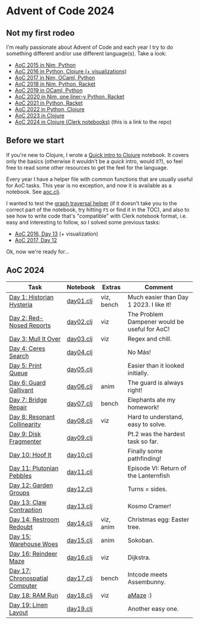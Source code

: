 # Advent of Code 2024


## Not my first rodeo

I'm really passionate about Advent of Code and each year I try to do something different
and/or use different language(s).
Take a look:

* [AoC 2015 in Nim, Python](https://github.com/narimiran/advent_of_code_2015)
* [AoC 2016 in Python, Clojure (+ visualizations)](https://github.com/narimiran/advent_of_code_2016)
* [AoC 2017 in Nim, OCaml, Python](https://github.com/narimiran/AdventOfCode2017)
* [AoC 2018 in Nim, Python, Racket](https://github.com/narimiran/AdventOfCode2018)
* [AoC 2019 in OCaml, Python](https://github.com/narimiran/AdventOfCode2019)
* [AoC 2020 in Nim, one liner-y Python, Racket](https://github.com/narimiran/AdventOfCode2020)
* [AoC 2021 in Python, Racket](https://github.com/narimiran/AdventOfCode2021)
* [AoC 2022 in Python, Clojure](https://github.com/narimiran/AdventOfCode2022)
* [AoC 2023 in Clojure](https://github.com/narimiran/AdventOfCode2023)
* [AoC 2024 in Clojure (Clerk notebooks)](https://github.com/narimiran/aoc2024) (this is a link to the repo)




## Before we start

If you're new to Clojure, I wrote a
[Quick intro to Clojure](./clojure/clojure_intro) notebook.
It covers only the basics (otherwise it wouldn't be a _quick_ intro, would it?),
so feel free to read some other resources to get the feel for the language.

Every year I have a helper file with common functions that are
usually useful for AoC tasks.
This year is no exception, and now it is available as a notebook.
See [aoc.clj](./clojure/aoc).

I wanted to test the [graph traversal helper](./clojure/aoc#graph-traversal)
(if it doesn't take you to the correct part of the notebook, try hitting `F5`
or find it in the TOC),
and also to see how to write code that's "compatible" with Clerk
notebook format, i.e. easy and interesting to follow, so I solved some
previous tasks:
- [AoC 2016, Day 13](clojure/aoc2016_day13) (+ visualization)
- [AoC 2017, Day 12](clojure/aoc2017_day12)


Ok, now we're ready for...





## AoC 2024

Task                                                                    | Notebook                    | Extras      | Comment
---                                                                     | ---                         | ---         | ---
[Day 1: Historian Hysteria](https://adventofcode.com/2024/day/1)        | [day01.clj](clojure/day01)  | viz, bench  | Much easier than Day 1 2023. I like it!
[Day 2: Red-Nosed Reports](https://adventofcode.com/2024/day/2)         | [day02.clj](clojure/day02)  | viz         | The Problem Dampener would be useful for AoC!
[Day 3: Mull It Over](https://adventofcode.com/2024/day/3)              | [day03.clj](clojure/day03)  | viz         | Regex and chill.
[Day 4: Ceres Search](https://adventofcode.com/2024/day/4)              | [day04.clj](clojure/day04)  |             | No Más!
[Day 5: Print Queue](https://adventofcode.com/2024/day/5)               | [day05.clj](clojure/day05)  |             | Easier than it looked initially.
[Day 6: Guard Gallivant](https://adventofcode.com/2024/day/6)           | [day06.clj](clojure/day06)  | anim        | The guard is always right!
[Day 7: Bridge Repair](https://adventofcode.com/2024/day/7)             | [day07.clj](clojure/day07)  | bench       | Elephants ate my homework!
[Day 8: Resonant Collinearity](https://adventofcode.com/2024/day/8)     | [day08.clj](clojure/day08)  | viz         | Hard to understand, easy to solve.
[Day 9: Disk Fragmenter](https://adventofcode.com/2024/day/9)           | [day09.clj](clojure/day09)  |             | Pt.2 was the hardest task so far.
[Day 10: Hoof It](https://adventofcode.com/2024/day/10)                 | [day10.clj](clojure/day10)  |             | Finally some pathfinding!
[Day 11: Plutonian Pebbles](https://adventofcode.com/2024/day/11)       | [day11.clj](clojure/day11)  |             | Episode VI: Return of the Lanternfish
[Day 12: Garden Groups](https://adventofcode.com/2024/day/12)           | [day12.clj](clojure/day12)  |             | Turns = sides.
[Day 13: Claw Contraption](https://adventofcode.com/2024/day/13)        | [day13.clj](clojure/day13)  |             | Kosmo Cramer!
[Day 14: Restroom Redoubt](https://adventofcode.com/2024/day/14)        | [day14.clj](clojure/day14)  | viz, anim   | Christmas egg: Easter tree.
[Day 15: Warehouse Woes](https://adventofcode.com/2024/day/15)          | [day15.clj](clojure/day15)  | anim        | Sokoban.
[Day 16: Reindeer Maze](https://adventofcode.com/2024/day/16)           | [day16.clj](clojure/day16)  | viz         | Dijkstra.
[Day 17: Chronospatial Computer](https://adventofcode.com/2024/day/17)  | [day17.clj](clojure/day17)  | bench       | Intcode meets Assembunny.
[Day 18: RAM Run](https://adventofcode.com/2024/day/18)                 | [day18.clj](clojure/day18)  | viz         | [aMaze](https://narimiran.github.io/amaze/) :)
[Day 19: Linen Layout](https://adventofcode.com/2024/day/19)            | [day19.clj](clojure/day19)  |             | Another easy one.

